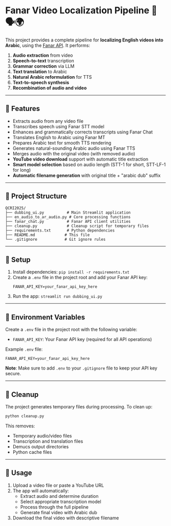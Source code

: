 # Fanar Video Localization Pipeline 🎥🗣️🌍

This project provides a complete pipeline for **localizing English videos into Arabic**, using the [Fanar API](https://fanar.qa). It performs:

1. **Audio extraction** from video
2. **Speech-to-text** transcription
3. **Grammar correction** via LLM
4. **Text translation** to Arabic
5. **Natural Arabic reformulation** for TTS
6. **Text-to-speech synthesis**
7. **Recombination of audio and video**

---

## 🚀 Features

- Extracts audio from any video file
- Transcribes speech using Fanar STT model
- Enhances and grammatically corrects transcripts using Fanar Chat
- Translates English to Arabic using Fanar MT
- Prepares Arabic text for smooth TTS rendering
- Generates natural-sounding Arabic audio using Fanar TTS
- Merges audio with the original video (with removed audio)
- **YouTube video download** support with automatic title extraction
- **Smart model selection** based on audio length (STT-1 for short, STT-LF-1 for long)
- **Automatic filename generation** with original title + "arabic dub" suffix

---

## 📁 Project Structure

```
QCRI2025/
├── dubbing_ui.py          # Main Streamlit application
├── en_audio_to_ar_audio.py # Core processing functions
├── fanar_chat.py          # Fanar API client utilities
├── cleanup.py             # Cleanup script for temporary files
├── requirements.txt       # Python dependencies
├── README.md             # This file
└── .gitignore            # Git ignore rules
```

---

## 🔧 Setup

1. Install dependencies: `pip install -r requirements.txt`
2. Create a `.env` file in the project root and add your Fanar API key:
   ```
   FANAR_API_KEY=your_fanar_api_key_here
   ```
3. Run the app: `streamlit run dubbing_ui.py`

---

## 🔑 Environment Variables

Create a `.env` file in the project root with the following variable:

- `FANAR_API_KEY`: Your Fanar API key (required for all API operations)

Example `.env` file:

```
FANAR_API_KEY=your_fanar_api_key_here
```

**Note**: Make sure to add `.env` to your `.gitignore` file to keep your API key secure.

---

## 🧹 Cleanup

The project generates temporary files during processing. To clean up:

```bash
python cleanup.py
```

This removes:

- Temporary audio/video files
- Transcription and translation files
- Demucs output directories
- Python cache files

---

## 📝 Usage

1. Upload a video file or paste a YouTube URL
2. The app will automatically:
   - Extract audio and determine duration
   - Select appropriate transcription model
   - Process through the full pipeline
   - Generate final video with Arabic dub
3. Download the final video with descriptive filename
